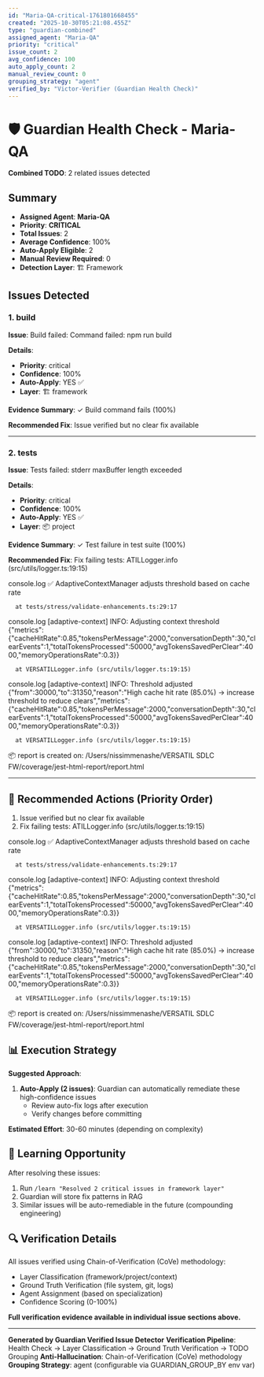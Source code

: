 ```yaml
---
id: "Maria-QA-critical-1761801668455"
created: "2025-10-30T05:21:08.455Z"
type: "guardian-combined"
assigned_agent: "Maria-QA"
priority: "critical"
issue_count: 2
avg_confidence: 100
auto_apply_count: 2
manual_review_count: 0
grouping_strategy: "agent"
verified_by: "Victor-Verifier (Guardian Health Check)"
---
```


# 🛡️ Guardian Health Check - Maria-QA

**Combined TODO**: 2 related issues detected

## Summary

- **Assigned Agent**: **Maria-QA**
- **Priority**: **CRITICAL**
- **Total Issues**: 2
- **Average Confidence**: 100%
- **Auto-Apply Eligible**: 2
- **Manual Review Required**: 0
- **Detection Layer**: 🏗️ Framework

## Issues Detected

### 1. build

**Issue**: Build failed: Command failed: npm run build


**Details**:
- **Priority**: critical
- **Confidence**: 100%
- **Auto-Apply**: YES ✅
- **Layer**: 🏗️ framework

**Evidence Summary**: ✓ Build command fails (100%)

**Recommended Fix**: Issue verified but no clear fix available

---

### 2. tests

**Issue**: Tests failed: stderr maxBuffer length exceeded

**Details**:
- **Priority**: critical
- **Confidence**: 100%
- **Auto-Apply**: YES ✅
- **Layer**: 📦 project

**Evidence Summary**: ✓ Test failure in test suite (100%)

**Recommended Fix**: Fix failing tests:
ATILLogger.info (src/utils/logger.ts:19:15)

  console.log
    ✅ AdaptiveContextManager adjusts threshold based on cache rate

      at tests/stress/validate-enhancements.ts:29:17

  console.log
    [adaptive-context] INFO: Adjusting context threshold {"metrics":{"cacheHitRate":0.85,"tokensPerMessage":2000,"conversationDepth":30,"clearEvents":1,"totalTokensProcessed":50000,"avgTokensSavedPerClear":4000,"memoryOperationsRate":0.3}}

      at VERSATILLogger.info (src/utils/logger.ts:19:15)

  console.log
    [adaptive-context] INFO: Threshold adjusted {"from":30000,"to":31350,"reason":"High cache hit rate (85.0%) → increase threshold to reduce clears","metrics":{"cacheHitRate":0.85,"tokensPerMessage":2000,"conversationDepth":30,"clearEvents":1,"totalTokensProcessed":50000,"avgTokensSavedPerClear":4000,"memoryOperationsRate":0.3}}

      at VERSATILLogger.info (src/utils/logger.ts:19:15)

📦 report is created on: /Users/nissimmenashe/VERSATIL SDLC FW/coverage/jest-html-report/report.html


---

## 🎯 Recommended Actions (Priority Order)

1. Issue verified but no clear fix available
2. Fix failing tests:
ATILLogger.info (src/utils/logger.ts:19:15)

  console.log
    ✅ AdaptiveContextManager adjusts threshold based on cache rate

      at tests/stress/validate-enhancements.ts:29:17

  console.log
    [adaptive-context] INFO: Adjusting context threshold {"metrics":{"cacheHitRate":0.85,"tokensPerMessage":2000,"conversationDepth":30,"clearEvents":1,"totalTokensProcessed":50000,"avgTokensSavedPerClear":4000,"memoryOperationsRate":0.3}}

      at VERSATILLogger.info (src/utils/logger.ts:19:15)

  console.log
    [adaptive-context] INFO: Threshold adjusted {"from":30000,"to":31350,"reason":"High cache hit rate (85.0%) → increase threshold to reduce clears","metrics":{"cacheHitRate":0.85,"tokensPerMessage":2000,"conversationDepth":30,"clearEvents":1,"totalTokensProcessed":50000,"avgTokensSavedPerClear":4000,"memoryOperationsRate":0.3}}

      at VERSATILLogger.info (src/utils/logger.ts:19:15)

📦 report is created on: /Users/nissimmenashe/VERSATIL SDLC FW/coverage/jest-html-report/report.html


## 📊 Execution Strategy

**Suggested Approach**:

1. **Auto-Apply (2 issues)**: Guardian can automatically remediate these high-confidence issues
   - Review auto-fix logs after execution
   - Verify changes before committing


**Estimated Effort**: 30-60 minutes (depending on complexity)

## 🧠 Learning Opportunity

After resolving these issues:
1. Run `/learn "Resolved 2 critical issues in framework layer"`
2. Guardian will store fix patterns in RAG
3. Similar issues will be auto-remediable in the future (compounding engineering)

## 🔍 Verification Details

All issues verified using Chain-of-Verification (CoVe) methodology:
- Layer Classification (framework/project/context)
- Ground Truth Verification (file system, git, logs)
- Agent Assignment (based on specialization)
- Confidence Scoring (0-100%)

**Full verification evidence available in individual issue sections above.**

---

**Generated by Guardian Verified Issue Detector**
**Verification Pipeline**: Health Check → Layer Classification → Ground Truth Verification → TODO Grouping
**Anti-Hallucination**: Chain-of-Verification (CoVe) methodology
**Grouping Strategy**: agent (configurable via GUARDIAN_GROUP_BY env var)
